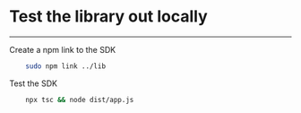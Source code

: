 # Test the library out locally
<hr>

Create a npm link to the SDK

```bash
    sudo npm link ../lib
```

Test the SDK    
```bash
    npx tsc && node dist/app.js
```
